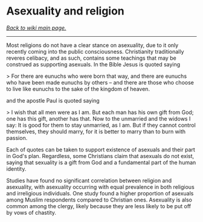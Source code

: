 # Asexuality and religion

[*Back to wiki main page.*](w/asexuality/index)

-----

Most religions do not have a clear stance on asexuality, due to it only recently coming into the public consciousness. Christianity traditionally reveres celibacy, and as such, contains some teachings that may be construed as supporting asexuals. In the Bible Jesus is quoted saying

&gt; For there are eunuchs who were born that way, and there are eunuchs who have been made eunuchs by others – and there are those who choose to live like eunuchs to the sake of the kingdom of heaven.

and the apostle Paul is quoted saying

&gt; I wish that all men were as I am. But each man has his own gift from God; one has this gift, another has that. Now to the unmarried and the widows I say: It is good for them to stay unmarried, as I am. But if they cannot control themselves, they should marry, for it is better to marry than to burn with passion.

Each of quotes can be taken to support existence of asexuals and their part in God's plan. Regardless, some Christians claim that asexuals do not exist, saying that sexuality is a gift from God and a fundamental part of the human identity.

Studies have found no significant correlation between religion and asexuality, with asexuality occurring with equal prevalence in both religious and irreligious individuals. One study found a higher proportion of asexuals among Muslim respondents compared to Christian ones. Asexuality is also common among the clergy, likely because they are less likely to be put off by vows of chastity.